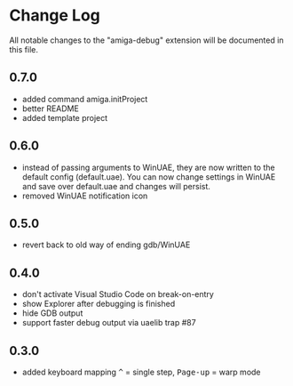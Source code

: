 # Change Log

All notable changes to the "amiga-debug" extension will be documented in this file.

## 0.7.0

- added command amiga.initProject
- better README
- added template project

## 0.6.0

- instead of passing arguments to WinUAE, they are now written to the default config (default.uae).
You can now change settings in WinUAE and save over default.uae and changes will persist.
- removed WinUAE notification icon

## 0.5.0

- revert back to old way of ending gdb/WinUAE

## 0.4.0

- don't activate Visual Studio Code on break-on-entry
- show Explorer after debugging is finished
- hide GDB output
- support faster debug output via uaelib trap #87

## 0.3.0

- added keyboard mapping <kbd>^</kbd> = single step, <kbd>Page-up</kbd> = warp mode
